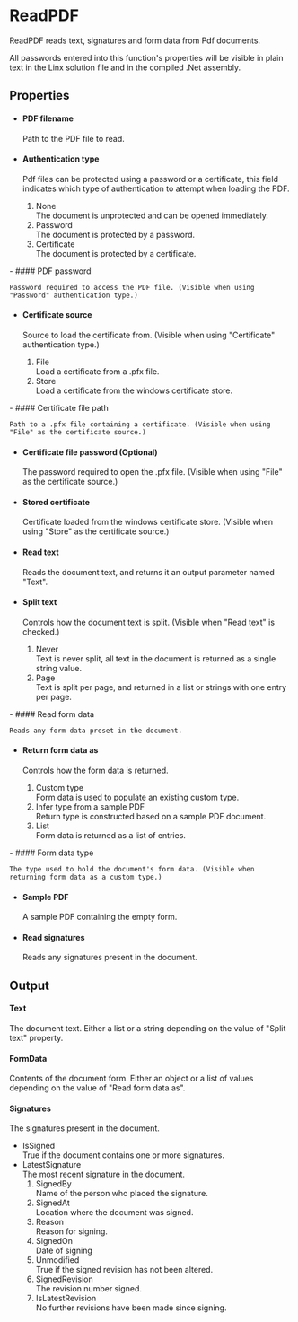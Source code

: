 ReadPDF
=======

ReadPDF reads text, signatures and form data from Pdf documents.

<span class="recommendation"> All passwords entered into this function's
properties will be visible in plain text in the Linx solution file and
in the compiled .Net assembly. </span>

Properties
----------

-  #### PDF filename

    Path to the PDF file to read.

-  #### Authentication type

    Pdf files can be protected using a password or a certificate, this
    field indicates which type of authentication to attempt when loading
    the PDF.

    1.  None  
        The document is unprotected and can be opened immediately.
    2.  Password  
        The document is protected by a password.
    3.  Certificate  
        The document is protected by a certificate.
<p>
-  #### PDF password

    Password required to access the PDF file. (Visible when using
    "Password" authentication type.)

-  #### Certificate source

    Source to load the certificate from. (Visible when using
    "Certificate" authentication type.)

    1.  File  
        Load a certificate from a .pfx file.
    2.  Store  
        Load a certificate from the windows certificate store.
<p>
-  #### Certificate file path

    Path to a .pfx file containing a certificate. (Visible when using
    "File" as the certificate source.)

-  #### Certificate file password (Optional)

    The password required to open the .pfx file. (Visible when using
    "File" as the certificate source.)

-  #### Stored certificate

    Certificate loaded from the windows certificate store. (Visible when
    using "Store" as the certificate source.)

-  #### Read text

    Reads the document text, and returns it an output parameter named
    "Text".

-  #### Split text

    Controls how the document text is split. (Visible when "Read text"
    is checked.)

    1.  Never  
        Text is never split, all text in the document is returned as a
        single string value.
    2.  Page  
        Text is split per page, and returned in a list or strings with
        one entry per page.
<p>
- #### Read form data

    Reads any form data preset in the document.

- #### Return form data as

    Controls how the form data is returned.

    1.  Custom type  
        Form data is used to populate an existing custom type.
    2.  Infer type from a sample PDF  
        Return type is constructed based on a sample PDF document.
    3.  List  
        Form data is returned as a list of entries.
<p>
- #### Form data type

    The type used to hold the document's form data. (Visible when
    returning form data as a custom type.)

- #### Sample PDF

    A sample PDF containing the empty form.

- #### Read signatures

    Reads any signatures present in the document.

Output
------

#### Text  
The document text. Either a list or a string depending on the value of
"Split text" property.

#### FormData  
Contents of the document form. Either an object or a list of values
depending on the value of "Read form data as".

#### Signatures

The signatures present in the document.

-  IsSigned  
    True if the document contains one or more signatures.
-  LatestSignature  
     The most recent signature in the document.
    1.  SignedBy  
        Name of the person who placed the signature.
    2.  SignedAt  
        Location where the document was signed.
    3.  Reason  
        Reason for signing.
    4.  SignedOn  
        Date of signing
    5.  Unmodified  
        True if the signed revision has not been altered.
    6.  SignedRevision  
        The revision number signed.
    7.  IsLatestRevision  
        No further revisions have been made since signing.


